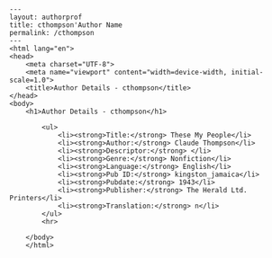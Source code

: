 
    ---
    layout: authorprof
    title: cthompson'Author Name 
    permalink: /cthompson
    ---
    <html lang="en">
    <head>
        <meta charset="UTF-8">
        <meta name="viewport" content="width=device-width, initial-scale=1.0">
        <title>Author Details - cthompson</title>
    </head>
    <body>
        <h1>Author Details - cthompson</h1>
        
            <ul>
                <li><strong>Title:</strong> These My People</li>
                <li><strong>Author:</strong> Claude Thompson</li>
                <li><strong>Descriptor:</strong> </li>
                <li><strong>Genre:</strong> Nonfiction</li>
                <li><strong>Language:</strong> English</li>
                <li><strong>Pub ID:</strong> kingston_jamaica</li>
                <li><strong>Pubdate:</strong> 1943</li>
                <li><strong>Publisher:</strong> The Herald Ltd. Printers</li>
                <li><strong>Translation:</strong> n</li>
            </ul>
            <hr>
            
        </body>
        </html>
        